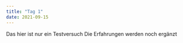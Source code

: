 ```yaml
---
title: "Tag 1"
date: 2021-09-15
---
```


Das hier ist nur ein Testversuch
Die Erfahrungen werden noch ergänzt

